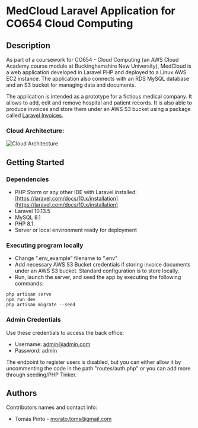 # MedCloud Laravel Application for CO654 Cloud Computing

## Description

As part of a coursework for CO654 - Cloud Computing (an AWS Cloud Academy course module at Buckinghamshire New University), MedCloud is a web application developed in Laravel PHP and deployed to a Linux AWS EC2 instance. The application also connects with an RDS MySQL database and an S3 bucket for managing data and documents.

The application is intended as a prototype for a fictious medical company. It allows to add, edit and remove hospital and patient records. It is also able to produce invoices and store them under an AWS S3 bucket using a package called [Laravel Invoices](https://github.com/LaravelDaily/laravel-invoices).


### Cloud Architecture:
![Cloud Architecture]()

## Getting Started

### Dependencies

* PHP Storm or any other IDE with Laravel installed: [https://laravel.com/docs/10.x/installation](https://laravel.com/docs/10.x/installation)
* Laravel 10.13.5
* MySQL 8.1
* PHP 8.1
* Server or local environment ready for deployment

### Executing program locally

* Change “.env_example” filename to “.env”
* Add necessary AWS S3 Bucket credentials if storing invoice documents under an AWS S3 bucket. Standard configuration is to store locally.
* Run, launch the server, and seed the app by executing the following commands:
```
php artisan serve
npm run dev
php artisan migrate --seed
```

### Admin Credentials

Use these credentials to access the back office:

- Username: admin@admin.com
- Password: admin


The endpoint to register users is disabled, but you can either allow it by uncommenting the code in the path "routes/auth.php" or you can add more through seeding/PHP Tinker.


## Authors

Contributors names and contact info:

* Tomás Pinto - morato.toms@gmail.com
